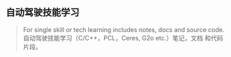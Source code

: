 ## 自动驾驶技能学习
> For single skill or tech learning includes notes, docs and source code.
> 自动驾驶技能学习（C/C++，PCL，Ceres, G2o etc.）笔记，文档 和代码片段。